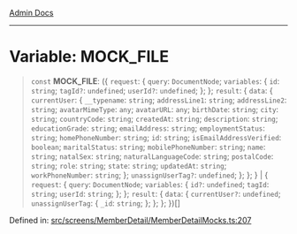 [Admin Docs](/)

---

# Variable: MOCK_FILE

> `const` **MOCK_FILE**: (\{ `request`: \{ `query`: `DocumentNode`; `variables`: \{ `id`: `string`; `tagId?`: `undefined`; `userId?`: `undefined`; \}; \}; `result`: \{ `data`: \{ `currentUser`: \{ `__typename`: `string`; `addressLine1`: `string`; `addressLine2`: `string`; `avatarMimeType`: `any`; `avatarURL`: `any`; `birthDate`: `string`; `city`: `string`; `countryCode`: `string`; `createdAt`: `string`; `description`: `string`; `educationGrade`: `string`; `emailAddress`: `string`; `employmentStatus`: `string`; `homePhoneNumber`: `string`; `id`: `string`; `isEmailAddressVerified`: `boolean`; `maritalStatus`: `string`; `mobilePhoneNumber`: `string`; `name`: `string`; `natalSex`: `string`; `naturalLanguageCode`: `string`; `postalCode`: `string`; `role`: `string`; `state`: `string`; `updatedAt`: `string`; `workPhoneNumber`: `string`; \}; `unassignUserTag?`: `undefined`; \}; \}; \} \| \{ `request`: \{ `query`: `DocumentNode`; `variables`: \{ `id?`: `undefined`; `tagId`: `string`; `userId`: `string`; \}; \}; `result`: \{ `data`: \{ `currentUser?`: `undefined`; `unassignUserTag`: \{ `_id`: `string`; \}; \}; \}; \})[]

Defined in: [src/screens/MemberDetail/MemberDetailMocks.ts:207](https://github.com/PalisadoesFoundation/talawa-admin/blob/main/src/screens/MemberDetail/MemberDetailMocks.ts#L207)
